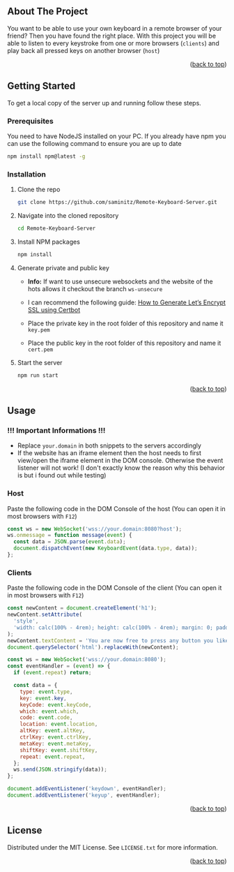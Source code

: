 <!-- ABOUT THE PROJECT -->
## About The Project

You want to be able to use your own keyboard in a remote browser of your friend?
Then you have found the right place.
With this project you will be able to listen to every keystroke from one or more browsers (`clients`) and play back all pressed keys on another browser (`host`)

<p align="right">(<a href="#readme-top">back to top</a>)</p>


<!-- GETTING STARTED -->
## Getting Started

To get a local copy of the server up and running follow these steps.

### Prerequisites

You need to have NodeJS installed on your PC. If you already have npm you can use the following command to ensure you are up to date

  ```sh
  npm install npm@latest -g
  ```

### Installation

1. Clone the repo
   ```sh
   git clone https://github.com/saminitz/Remote-Keyboard-Server.git
   ```
   
2. Navigate into the cloned repository
    ```sh
    cd Remote-Keyboard-Server
    ```

3. Install NPM packages
   ```sh
   npm install
   ```

4. Generate private and public key
    * **Info:** If want to use  unsecure websockets and the website of the hots allows it checkout the branch `ws-unsecure`

    * I can recommend the following guide: [How to Generate Let’s Encrypt SSL using Certbot](https://tecadmin.net/how-to-generate-lets-encrypt-ssl-using-certbot/)

    * Place the private key in the root folder of this repository and name it `key.pem`
    * Place the public key in the root folder of this repository and name it `cert.pem`

5. Start the server
   ```sh
   npm run start
   ```

<p align="right">(<a href="#readme-top">back to top</a>)</p>



<!-- USAGE EXAMPLES -->
## Usage

### **!!! Important Informations !!!**
 * Replace `your.domain` in both snippets to the servers accordingly
 * If the website has an iframe element then the host needs to first view/open the iframe element in the DOM console. Otherwise the event listener will not work! (I don't exactly know the reason why this behavior is but i found out while testing)

### Host

Paste the following code in the DOM Console of the host (You can open it in most browsers with `F12`)
```js
const ws = new WebSocket('wss://your.domain:8080?host');
ws.onmessage = function message(event) {
  const data = JSON.parse(event.data);
  document.dispatchEvent(new KeyboardEvent(data.type, data));
};
```

### Clients

Paste the following code in the DOM Console of the client (You can open it in most browsers with `F12`)
```js
const newContent = document.createElement('h1');
newContent.setAttribute(
  'style',
  'width: calc(100% - 4rem); height: calc(100% - 4rem); margin: 0; padding: 2rem; display: flex; justify-content: center; align-items: center; color: white; background-color: #35363a; font-family: monospace;'
);
newContent.textContent = 'You are now free to press any button you like :)';
document.querySelector('html').replaceWith(newContent);

const ws = new WebSocket('wss://your.domain:8080');
const eventHandler = (event) => {
  if (event.repeat) return;

  const data = {
    type: event.type,
    key: event.key,
    keyCode: event.keyCode,
    which: event.which,
    code: event.code,
    location: event.location,
    altKey: event.altKey,
    ctrlKey: event.ctrlKey,
    metaKey: event.metaKey,
    shiftKey: event.shiftKey,
    repeat: event.repeat,
  };
  ws.send(JSON.stringify(data));
};

document.addEventListener('keydown', eventHandler);
document.addEventListener('keyup', eventHandler);
```

<p align="right">(<a href="#readme-top">back to top</a>)</p>



<!-- LICENSE -->
## License

Distributed under the MIT License. See `LICENSE.txt` for more information.

<p align="right">(<a href="#readme-top">back to top</a>)</p>
